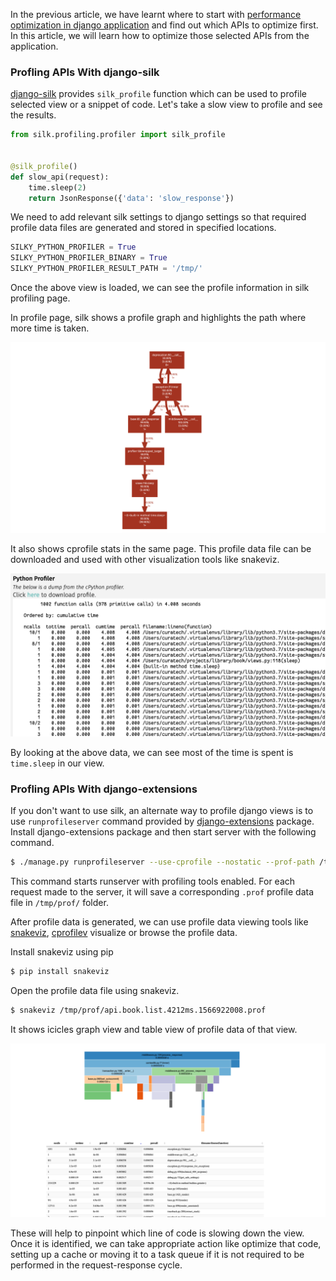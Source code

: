 <!--
.. title: Profiling & Optimizing Bottlenecks In Django
.. slug: django-profile-optimize-views
.. date: 2019-08-31 21:21:21 UTC+05:30
.. tags: django, python
.. category:
.. link:
.. description: How to find performance bottlenecks and optimize them?
.. type: text
-->


In the previous article, we have learnt where to start with [performance optimization in django application][] and find out which APIs to optimize first. In this article, we will learn how to optimize those selected APIs from the application.


### Profling APIs With django-silk

[django-silk][] provides `silk_profile` function which can be used to profile selected view or a snippet of code. Let's take a slow view to profile and see the results.

```python
from silk.profiling.profiler import silk_profile


@silk_profile()
def slow_api(request):
    time.sleep(2)
    return JsonResponse({'data': 'slow_response'})
```

We need to add relevant silk settings to django settings so that required profile data files are generated and stored in specified locations.


```python
SILKY_PYTHON_PROFILER = True
SILKY_PYTHON_PROFILER_BINARY = True
SILKY_PYTHON_PROFILER_RESULT_PATH = '/tmp/'
```


Once the above view is loaded, we can see the profile information in silk profiling page.

In profile page, silk shows a profile graph and highlights the path where more time is taken.

<p align="center">
<img src="/images/django-profiling1.png" />
</p>

It also shows cprofile stats in the same page. This profile data file can be downloaded and used with other visualization tools like snakeviz.

<p align="center">
<img src="/images/django-profiling2.png" />
</p>

By looking at the above data, we can see most of the time is spent is `time.sleep` in our view.


### Profling APIs With django-extensions

If you don't want to use silk, an alternate way to profile django views is to use `runprofileserver` command provided by [django-extensions][] package. Install django-extensions package and then start server with the following command.

```sh
$ ./manage.py runprofileserver --use-cprofile --nostatic --prof-path /tmp/prof/
```

This command starts runserver with profiling tools enabled. For each request made to the server, it will save a corresponding `.prof` profile data file in `/tmp/prof/` folder.

After profile data is generated, we can use profile data viewing tools like [snakeviz][], [cprofilev][] visualize or browse the profile data.

Install snakeviz using pip

```sh
$ pip install snakeviz
```

Open the profile data file using snakeviz.

```sh
$ snakeviz /tmp/prof/api.book.list.4212ms.1566922008.prof
```

It shows icicles graph view and  table view of profile data of that view.


<p align="center">
<img src="/images/django-profiling3.png" />
</p>


These will help to pinpoint which line of code is slowing down the view. Once it is identified, we can take appropriate action like optimize that code, setting up a cache or moving it to a task queue if it is not required to be performed in the request-response cycle.


[django-extensions]: https://pypi.org/project/django-extensions/
[django-silk]: https://pypi.org/project/django-silk/
[performance optimization in django application]: /2018/12/django-bottleneck-performance-scaling.html
[snakeviz]: https://pypi.org/project/snakeviz/
[cprofilev]: https://pypi.org/project/cprofilev/
